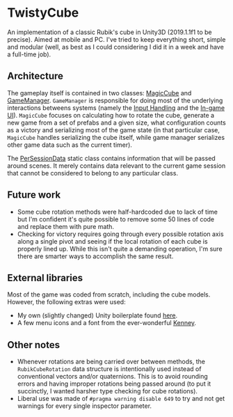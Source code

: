 # TwistyCube

An implementation of a classic Rubik's cube in Unity3D (2019.1.1f1 to be precise). Aimed at mobile and PC.
I've tried to keep everything short, simple and modular (well, as best as I could considering I did it in a week and have a full-time job).

## Architecture
The gameplay itself is contained in two classes: [MagicCube](../master/Assets/Scripts/Gameplay%20logic/MagicCube.cs) and [GameManager](../master/Assets/Scripts/Managers/GameManager.cs). `GameManager` is responsible for doing most of the underlying interactions betweens systems (namely the [Input Handling](../master/Assets/Scripts/Managers/InputManager.cs) and the [In-game UI](../master/Assets/Scripts/UI/InGameUIController.cs)). `MagicCube` focuses on calculating how to rotate the cube, generate a new game from a set of prefabs and a given size, what configuration counts as a victory and serializing most of the game state (in that particular case, `MagicCube` handles serializing the cube itself, while game manager serializes other game data such as the current timer).

The [PerSessionData](../master/Assets/Scripts/Structures/PerSessionData.cs) static class contains information that will be passed around scenes. It merely contains data relevant to the current game session that cannot be considered to belong to any particular class.

## Future work
* Some cube rotation methods were half-hardcoded due to lack of time but I'm confident it's quite possible to remove some 50 lines of code and replace them with pure math.
* Checking for victory requires going through every possible rotation axis along a single pivot and seeing if the local rotation of each cube is properly lined up. While this isn't quite a demanding operation, I'm sure there are smarter ways to accomplish the same result.

## External libraries
Most of the game was coded from scratch, including the cube models. However, the following extras were used:
* My own (slightly changed) Unity boilerplate found [here](https://gist.github.com/Crushy/062a2474ee09f8ebf240/).
* A few menu icons and a font from the ever-wonderful [Kenney](https://www.kenney.nl/assets).

## Other notes
* Whenever rotations are being carried over between methods, the `RubikCubeRotation` data structure is intentionally used instead of conventional vectors and/or quaternions. This is to avoid rounding errors and having improper rotations being passed around (to put it succinctly, I wanted harsher type checking for cube rotations).
* Liberal use was made of `#pragma warning disable 649` to try and not get warnings for every single inspector parameter.
